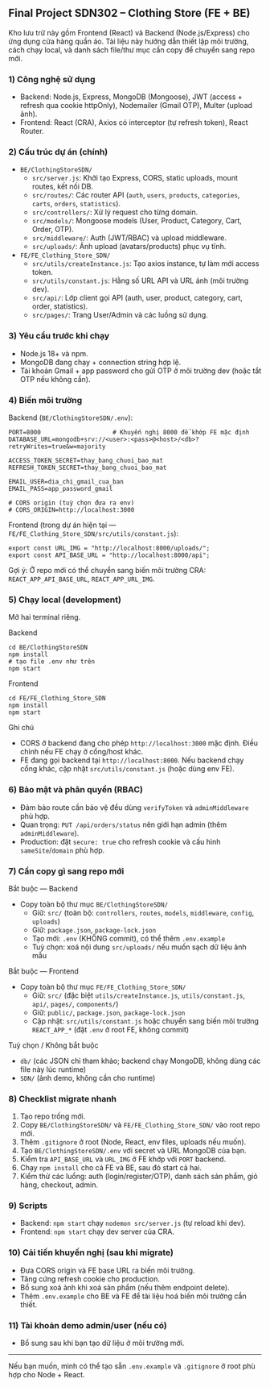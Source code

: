 ## Final Project SDN302 – Clothing Store (FE + BE)

Kho lưu trữ này gồm Frontend (React) và Backend (Node.js/Express) cho ứng dụng cửa hàng quần áo. Tài liệu này hướng dẫn thiết lập môi trường, cách chạy local, và danh sách file/thư mục cần copy để chuyển sang repo mới.

### 1) Công nghệ sử dụng
- Backend: Node.js, Express, MongoDB (Mongoose), JWT (access + refresh qua cookie httpOnly), Nodemailer (Gmail OTP), Multer (upload ảnh).
- Frontend: React (CRA), Axios có interceptor (tự refresh token), React Router.

### 2) Cấu trúc dự án (chính)
- `BE/ClothingStoreSDN/`
  - `src/server.js`: Khởi tạo Express, CORS, static uploads, mount routes, kết nối DB.
  - `src/routes/`: Các router API (`auth`, `users`, `products`, `categories`, `carts`, `orders`, `statistics`).
  - `src/controllers/`: Xử lý request cho từng domain.
  - `src/models/`: Mongoose models (User, Product, Category, Cart, Order, OTP).
  - `src/middleware/`: Auth (JWT/RBAC) và upload middleware.
  - `src/uploads/`: Ảnh upload (avatars/products) phục vụ tĩnh.
- `FE/FE_Clothing_Store_SDN/`
  - `src/utils/createInstance.js`: Tạo axios instance, tự làm mới access token.
  - `src/utils/constant.js`: Hằng số URL API và URL ảnh (môi trường dev).
  - `src/api/`: Lớp client gọi API (auth, user, product, category, cart, order, statistics).
  - `src/pages/`: Trang User/Admin và các luồng sử dụng.

### 3) Yêu cầu trước khi chạy
- Node.js 18+ và npm.
- MongoDB đang chạy + connection string hợp lệ.
- Tài khoản Gmail + app password cho gửi OTP ở môi trường dev (hoặc tắt OTP nếu không cần).

### 4) Biến môi trường

Backend (`BE/ClothingStoreSDN/.env`):
```
PORT=8000                    # Khuyến nghị 8000 để khớp FE mặc định
DATABASE_URL=mongodb+srv://<user>:<pass>@<host>/<db>?retryWrites=true&w=majority

ACCESS_TOKEN_SECRET=thay_bang_chuoi_bao_mat
REFRESH_TOKEN_SECRET=thay_bang_chuoi_bao_mat

EMAIL_USER=dia_chi_gmail_cua_ban
EMAIL_PASS=app_password_gmail

# CORS origin (tuỳ chọn đưa ra env)
# CORS_ORIGIN=http://localhost:3000
```

Frontend (trong dự án hiện tại — `FE/FE_Clothing_Store_SDN/src/utils/constant.js`):
```
export const URL_IMG = "http://localhost:8000/uploads/";
export const API_BASE_URL = "http://localhost:8000/api";
```
Gợi ý: Ở repo mới có thể chuyển sang biến môi trường CRA: `REACT_APP_API_BASE_URL`, `REACT_APP_URL_IMG`.

### 5) Chạy local (development)
Mở hai terminal riêng.

Backend
```
cd BE/ClothingStoreSDN
npm install
# tạo file .env như trên
npm start
```

Frontend
```
cd FE/FE_Clothing_Store_SDN
npm install
npm start
```

Ghi chú
- CORS ở backend đang cho phép `http://localhost:3000` mặc định. Điều chỉnh nếu FE chạy ở cổng/host khác.
- FE đang gọi backend tại `http://localhost:8000`. Nếu backend chạy cổng khác, cập nhật `src/utils/constant.js` (hoặc dùng env FE).

### 6) Bảo mật và phân quyền (RBAC)
- Đảm bảo route cần bảo vệ đều dùng `verifyToken` và `adminMiddleware` phù hợp.
- Quan trọng: `PUT /api/orders/status` nên giới hạn admin (thêm `adminMiddleware`).
- Production: đặt `secure: true` cho refresh cookie và cấu hình `sameSite`/`domain` phù hợp.

### 7) Cần copy gì sang repo mới

Bắt buộc — Backend
- Copy toàn bộ thư mục `BE/ClothingStoreSDN/`
  - Giữ: `src/` (toàn bộ: `controllers`, `routes`, `models`, `middleware`, `config`, `uploads`)
  - Giữ: `package.json`, `package-lock.json`
  - Tạo mới: `.env` (KHÔNG commit), có thể thêm `.env.example`
  - Tuỳ chọn: xoá nội dung `src/uploads/` nếu muốn sạch dữ liệu ảnh mẫu

Bắt buộc — Frontend
- Copy toàn bộ thư mục `FE/FE_Clothing_Store_SDN/`
  - Giữ: `src/` (đặc biệt `utils/createInstance.js`, `utils/constant.js`, `api/`, `pages/`, `components/`)
  - Giữ: `public/`, `package.json`, `package-lock.json`
  - Cập nhật: `src/utils/constant.js` hoặc chuyển sang biến môi trường `REACT_APP_*` (đặt `.env` ở root FE, không commit)

Tuỳ chọn / Không bắt buộc
- `db/` (các JSON chỉ tham khảo; backend chạy MongoDB, không dùng các file này lúc runtime)
- `SDN/` (ảnh demo, không cần cho runtime)

### 8) Checklist migrate nhanh
1. Tạo repo trống mới.
2. Copy `BE/ClothingStoreSDN/` và `FE/FE_Clothing_Store_SDN/` vào root repo mới.
3. Thêm `.gitignore` ở root (Node, React, env files, uploads nếu muốn).
4. Tạo `BE/ClothingStoreSDN/.env` với secret và URL MongoDB của bạn.
5. Kiểm tra `API_BASE_URL` và `URL_IMG` ở FE khớp với `PORT` backend.
6. Chạy `npm install` cho cả FE và BE, sau đó start cả hai.
7. Kiểm thử các luồng: auth (login/register/OTP), danh sách sản phẩm, giỏ hàng, checkout, admin.

### 9) Scripts
- Backend: `npm start` chạy `nodemon src/server.js` (tự reload khi dev).
- Frontend: `npm start` chạy dev server của CRA.

### 10) Cải tiến khuyến nghị (sau khi migrate)
- Đưa CORS origin và FE base URL ra biến môi trường.
- Tăng cứng refresh cookie cho production.
- Bổ sung xoá ảnh khi xoá sản phẩm (nếu thêm endpoint delete).
- Thêm `.env.example` cho BE và FE để tài liệu hoá biến môi trường cần thiết.

### 11) Tài khoản demo admin/user (nếu có)
- Bổ sung sau khi bạn tạo dữ liệu ở môi trường mới.

---
Nếu bạn muốn, mình có thể tạo sẵn `.env.example` và `.gitignore` ở root phù hợp cho Node + React.


